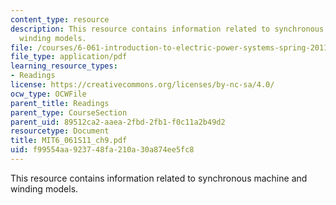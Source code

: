 ```yaml
---
content_type: resource
description: This resource contains information related to synchronous machine and
  winding models.
file: /courses/6-061-introduction-to-electric-power-systems-spring-2011/f99554aa923748fa210a30a874ee5fc8_MIT6_061S11_ch9.pdf
file_type: application/pdf
learning_resource_types:
- Readings
license: https://creativecommons.org/licenses/by-nc-sa/4.0/
ocw_type: OCWFile
parent_title: Readings
parent_type: CourseSection
parent_uid: 89512ca2-aaea-2fbd-2fb1-f0c11a2b49d2
resourcetype: Document
title: MIT6_061S11_ch9.pdf
uid: f99554aa-9237-48fa-210a-30a874ee5fc8
---
```

This resource contains information related to synchronous machine and winding models.